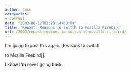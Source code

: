 ```yaml
---
author: Jack
categories:
- Journal
date: "2003-06-12T03:28:14+00:00"
title: 'Repost: Reasons to switch to Mozilla Firebird'
url: /2003/repost-reasons-to-switch-to-mozilla-firebird/
---
```


I'm going to post this again. [Reasons to switch
  

  
to Mozilla Firebird][1].

I know **I'm** never going back.

 [1]: //www.mozilla.org/projects/firebird/why/"
